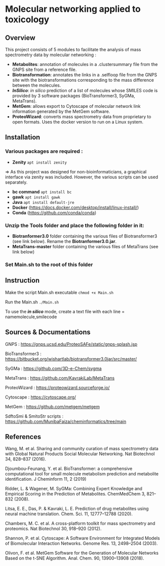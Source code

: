 # Molecular networking applied to toxicology

## Overview

This project consists of 5 modules to facilitate the analysis of mass spectrometry data by molecular networking :
- **Metabolites**: annotation of molecules in a .clustersummary file from the GNPS site from a reference file.
- **Biotransformation**: annotates the links in a .selfloop file from the GNPS site with the biotransformations corresponding to the mass difference between the molecules.
- ***InSilico***: *in silico* prediction of a list of molecules whose SMILES code is provided by 3 software packages (BioTransformer3, SyGMa, MetaTrans).
- **MetGem**: allows export to Cytoscape of molecular network link information generated by the MetGem software.
- **ProteoWizard**: converts mass spectrometry data from proprietary to open formats. Uses the docker version to run on a Linux system.

## Installation

### Various packages are required :
- **Zenity** `apt install zenity`

=> As this project was designed for non-bioinformaticians, a graphical interface via zenity was included. However, the various scripts can be used separately.

- **bc command** `apt install bc`
- **gawk** `apt install gawk`
- **Java** `apt install default-jre`
- **Docker** (https://docs.docker.com/desktop/install/linux-install/)
- **Conda** (https://github.com/conda/conda)

### Unzip the **Tools** folder and place the following folder in it: 
- **Biotranformer3.0** folder containing the various files of Biotransformer3 (see link below). Rename the **Biotranformer3.0.jar**.
- **MetaTrans-master** folder containing the various files of MetaTrans (see link below)

### Set **Main.sh** to the root of this folder

## Instruction

Make the script Main.sh executable `chmod +x Main.sh`

Run the Main.sh `./Main.sh`

To use the ***in silico*** mode, create a text file with each line = namemolecule,smilecode

## Sources & Documentations

GNPS : https://gnps.ucsd.edu/ProteoSAFe/static/gnps-splash.jsp

BioTransformer3 : https://bitbucket.org/wishartlab/biotransformer3.0jar/src/master/

SyGMa : https://github.com/3D-e-Chem/sygma

MetaTrans : https://github.com/KavrakiLab/MetaTrans

ProteoWizard : https://proteowizard.sourceforge.io/

Cytoscape : https://cytoscape.org/

MetGem : https://github.com/metgem/metgem

SdftoSmi & SmitoStr scripts : https://github.com/MunibaFaiza/cheminformatics/tree/main

## References

Wang, M. et al. Sharing and community curation of mass spectrometry data with Global Natural Products Social Molecular Networking. Nat Biotechnol 34, 828–837 (2016).

Djoumbou-Feunang, Y. et al. BioTransformer: a comprehensive computational tool for small molecule metabolism prediction and metabolite identification. J Cheminform 11, 2 (2019)

Ridder, L. & Wagener, M. SyGMa: Combining Expert Knowledge and Empirical Scoring in the Prediction of Metabolites. ChemMedChem 3, 821–832 (2008).

Litsa, E. E., Das, P. & Kavraki, L. E. Prediction of drug metabolites using neural machine translation. Chem. Sci. 11, 12777–12788 (2020).

Chambers, M. C. et al. A cross-platform toolkit for mass spectrometry and proteomics. Nat Biotechnol 30, 918–920 (2012).

Shannon, P. et al. Cytoscape: A Software Environment for Integrated Models of Biomolecular Interaction Networks. Genome Res. 13, 2498–2504 (2003).

Olivon, F. et al. MetGem Software for the Generation of Molecular Networks Based on the t-SNE Algorithm. Anal. Chem. 90, 13900–13908 (2018).
